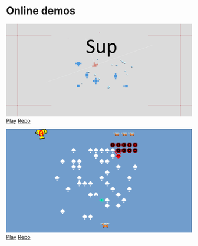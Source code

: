 # Online demos
[![Sup](Images/repository-open-graph-sup.png)](https://cholushkin.github.io/webgl/sup/index.html)
[Play](https://cholushkin.github.io/webgl/sup/index.html)
[Repo](https://github.com/cholushkin/Sup)

[![CrabySHooter](Images/CrabyShooter.png)](https://cholushkin.github.io/webgl/CrabyShooter/index.html)
[Play](https://cholushkin.github.io/webgl/CrabyShooter/index.html)
[Repo](https://github.com/cholushkin/Centipede/tree/crab)




